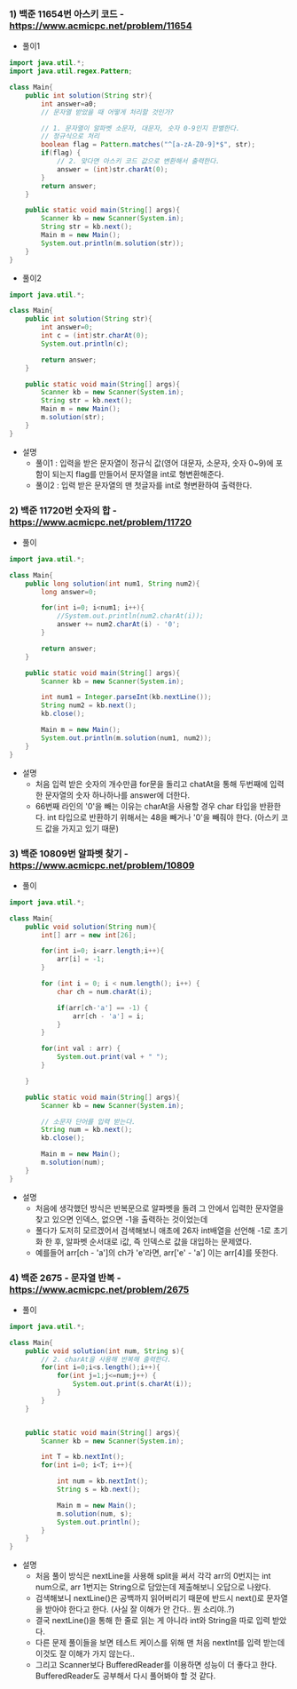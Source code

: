 ### 1) 백준 11654번 아스키 코드 - https://www.acmicpc.net/problem/11654
- 풀이1
```java
import java.util.*;
import java.util.regex.Pattern;

class Main{
    public int solution(String str){
        int answer=a0;
        // 문자열 받았을 때 어떻게 처리할 것인가?

        // 1. 문자열이 알파벳 소문자, 대문자, 숫자 0-9인지 판별한다.
        // 정규식으로 처리
        boolean flag = Pattern.matches("^[a-zA-Z0-9]*$", str);
        if(flag) {
            // 2. 맞다면 아스키 코드 값으로 변환해서 출력한다.
            answer = (int)str.charAt(0);
        }
        return answer;
    }

    public static void main(String[] args){
        Scanner kb = new Scanner(System.in);
        String str = kb.next();
        Main m = new Main();
        System.out.println(m.solution(str));
    }
}
```
- 풀이2
```java
import java.util.*;

class Main{
    public int solution(String str){
        int answer=0;
        int c = (int)str.charAt(0);
        System.out.println(c);

        return answer;
    }

    public static void main(String[] args){
        Scanner kb = new Scanner(System.in);
        String str = kb.next();
        Main m = new Main();
        m.solution(str);
    }
}
```
- 설명
  * 풀이1 : 입력을 받은 문자열이 정규식 값(영어 대문자, 소문자, 숫자 0~9)에 포함이 되는지 flag를 만들어서 문자열을 int로 형변환해준다.
  * 풀이2 : 입력 받은 문자열의 맨 첫글자를 int로 형변환하여 출력한다.

### 2) 백준 11720번 숫자의 합 - https://www.acmicpc.net/problem/11720
- 풀이
```java
import java.util.*;

class Main{
    public long solution(int num1, String num2){
        long answer=0;

        for(int i=0; i<num1; i++){
            //System.out.println(num2.charAt(i));
            answer += num2.charAt(i) - '0';
        }

        return answer;
    }

    public static void main(String[] args){
        Scanner kb = new Scanner(System.in);

        int num1 = Integer.parseInt(kb.nextLine());
        String num2 = kb.next();
        kb.close();

        Main m = new Main();
        System.out.println(m.solution(num1, num2));
    }
}
```
- 설명
  * 처음 입력 받은 숫자의 개수만큼 for문을 돌리고 chatAt을 통해 두번째에 입력한 문자열의 숫자 하나하나를 answer에 더한다. 
  * 66번째 라인의 '0'을 빼는 이유는 charAt을 사용할 경우 char 타입을 반환한다. int 타입으로 반환하기 위해서는 48을 빼거나 '0'을 빼줘야 한다. (아스키 코드 값을 가지고 있기 때문)

### 3) 백준 10809번 알파벳 찾기 - https://www.acmicpc.net/problem/10809
- 풀이
```java
import java.util.*;

class Main{
    public void solution(String num){
        int[] arr = new int[26];

        for(int i=0; i<arr.length;i++){
            arr[i] = -1;
        }

        for (int i = 0; i < num.length(); i++) {
            char ch = num.charAt(i);

            if(arr[ch-'a'] == -1) {
                arr[ch - 'a'] = i;
            }
        }

        for(int val : arr) {
            System.out.print(val + " ");
        }

    }

    public static void main(String[] args){
        Scanner kb = new Scanner(System.in);

        // 소문자 단어를 입력 받는다.
        String num = kb.next();
        kb.close();

        Main m = new Main();
        m.solution(num);
    }
}
```
- 설명
  * 처음에 생각했던 방식은 반복문으로 알파벳을 돌려 그 안에서 입력한 문자열을 찾고 있으면 인덱스, 없으면 -1을 출력하는 것이었는데
  * 풀다가 도저히 모르겠어서 검색해보니 애초에 26자 int배열을 선언해 -1로 초기화 한 후, 알파벳 순서대로 i값, 즉 인덱스로 값을 대입하는 문제였다.
  * 예를들어 arr[ch - 'a']의 ch가 'e'라면, arr['e' - 'a'] 이는 arr[4]를 뜻한다.

### 4) 백준 2675 - 문자열 반복 - https://www.acmicpc.net/problem/2675
- 풀이
```java
import java.util.*;

class Main{
    public void solution(int num, String s){
        // 2. charAt을 사용해 반복해 출력한다.
        for(int i=0;i<s.length();i++){
            for(int j=1;j<=num;j++) {
                System.out.print(s.charAt(i));
            }
        }
    }


    public static void main(String[] args){
        Scanner kb = new Scanner(System.in);

        int T = kb.nextInt();
        for(int i=0; i<T; i++){

            int num = kb.nextInt();
            String s = kb.next();

            Main m = new Main();
            m.solution(num, s);
            System.out.println();
        }
    }
}
```
- 설명
  * 처음 풀이 방식은 nextLine을 사용해 split을 써서 각각 arr의 0번지는 int num으로, arr 1번지는 String으로 담았는데 제출해보니 오답으로 나왔다.
  * 검색해보니 nextLine()은 공백까지 읽어버리기 때문에 반드시 next()로 문자열을 받아야 한다고 한다. (사실 잘 이해가 안 간다.. 뭔 소리야..?)
  * 결국 nextLine()을 통해 한 줄로 읽는 게 아니라 int와 String을 따로 입력 받았다.
  * 다른 문제 풀이들을 보면 테스트 케이스를 위해 맨 처음 nextInt를 입력 받는데 이것도 잘 이해가 가지 않는다..
  * 그리고 Scanner보다 BufferedReader를 이용하면 성능이 더 좋다고 한다. BufferedReader도 공부해서 다시 풀어봐야 할 것 같다.
